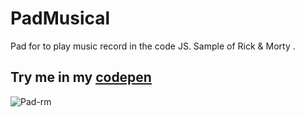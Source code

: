 # PadMusical
Pad for to play music record in the code JS. Sample of Rick & Morty .

## Try me in my [codepen](https://codepen.io/h-lautre/pen/BajyqLJ)


![Pad-rm](https://user-images.githubusercontent.com/61543927/175891818-477fee00-0b12-46c6-8922-c49ff6410926.png)


